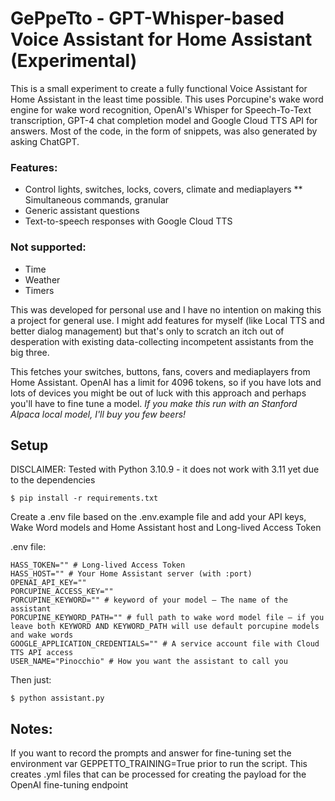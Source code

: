 GePpeTto - GPT-Whisper-based Voice Assistant for Home Assistant (Experimental)
====

This is a small experiment to create a fully functional Voice Assistant for Home Assistant in the least time possible. 
This uses Porcupine's wake word engine for wake word recognition, OpenAI's Whisper for Speech-To-Text transcription, GPT-4 chat 
completion model and Google Cloud TTS API for answers. Most of the code, in the form of snippets, was also generated by asking ChatGPT.

### Features:
* Control lights, switches, locks, covers, climate and mediaplayers 
** Simultaneous commands, granular
* Generic assistant questions
* Text-to-speech responses with Google Cloud TTS

### Not supported:
* Time
* Weather
* Timers

This was developed for personal use and I have no intention on making this a project for general use. I might add features for myself (like Local TTS and better dialog management) but that's only to scratch an itch out of desperation with existing data-collecting incompetent assistants from the big three. 

This fetches your switches, buttons, fans, covers and mediaplayers from Home Assistant. OpenAI has a limit for 4096 tokens, so if you have lots and lots of devices you might be out of luck with this approach and perhaps you'll have to fine tune a model. *If you make this run with an Stanford Alpaca local model, I'll buy you few beers!*

## Setup

DISCLAIMER: Tested with Python 3.10.9 - it does not work with 3.11 yet due to the dependencies

```
$ pip install -r requirements.txt
```

Create a .env file based on the .env.example file and add your API keys, Wake Word models and Home Assistant host and Long-lived Access Token

.env file:

```
HASS_TOKEN="" # Long-lived Access Token
HASS_HOST="" # Your Home Assistant server (with :port)
OPENAI_API_KEY=""
PORCUPINE_ACCESS_KEY=""
PORCUPINE_KEYWORD="" # keyword of your model – The name of the assistant
PORCUPINE_KEYWORD_PATH="" # full path to wake word model file – if you leave both KEYWORD AND KEYWORD_PATH will use default porcupine models and wake words
GOOGLE_APPLICATION_CREDENTIALS="" # A service account file with Cloud TTS API access
USER_NAME="Pinocchio" # How you want the assistant to call you
```

Then just:

```
$ python assistant.py
```

## Notes:

If you want to record the prompts and answer for fine-tuning set the environment var GEPPETTO_TRAINING=True prior to run the script. This creates .yml files that can be processed for creating the payload for the OpenAI fine-tuning endpoint

